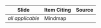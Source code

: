 | Slide            | Item Citing | Source |
| ---------------- | ----------- | ------ |
| *all applicable* | Mindmap     |        |
